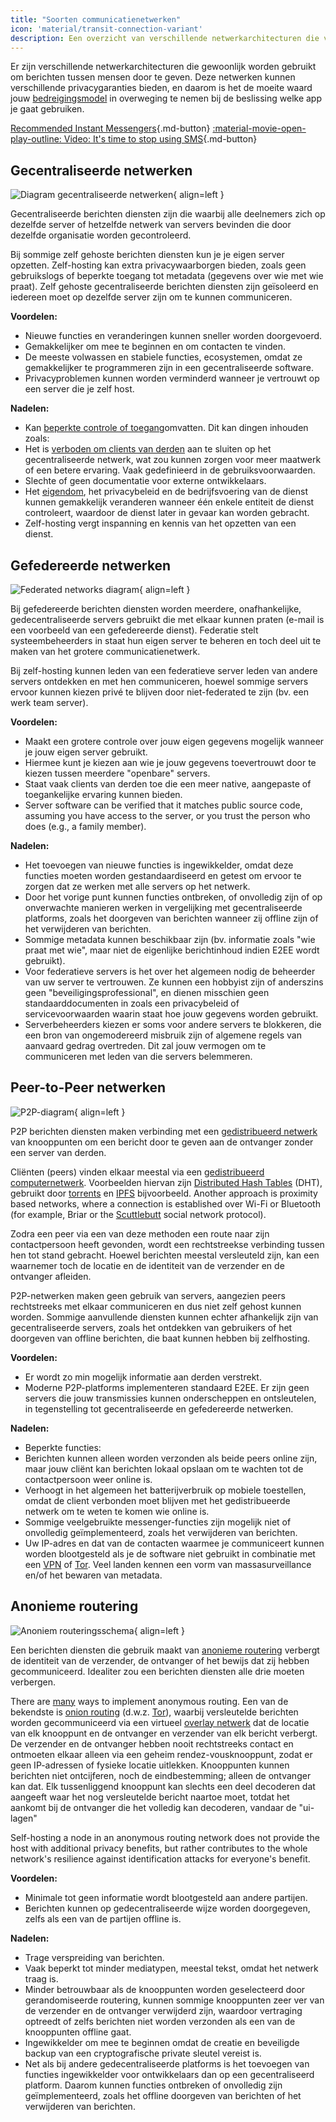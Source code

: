 ```yaml
---
title: "Soorten communicatienetwerken"
icon: 'material/transit-connection-variant'
description: Een overzicht van verschillende netwerkarchitecturen die vaak door instant messaging toepassingen worden gebruikt.
---
```


Er zijn verschillende netwerkarchitecturen die gewoonlijk worden gebruikt om berichten tussen mensen door te geven. Deze netwerken kunnen verschillende privacygaranties bieden, en daarom is het de moeite waard jouw [bedreigingsmodel](../basics/threat-modeling.md) in overweging te nemen bij de beslissing welke app je gaat gebruiken.

[Recommended Instant Messengers](../real-time-communication.md ""){.md-button} [:material-movie-open-play-outline: Video: It's time to stop using SMS](https://www.privacyguides.org/videos/2025/01/24/its-time-to-stop-using-sms-heres-why/ ""){.md-button}

## Gecentraliseerde netwerken

![Diagram gecentraliseerde netwerken](../assets/img/layout/network-centralized.svg){ align=left }

Gecentraliseerde berichten diensten zijn die waarbij alle deelnemers zich op dezelfde server of hetzelfde netwerk van servers bevinden die door dezelfde organisatie worden gecontroleerd.

Bij sommige zelf gehoste berichten diensten kun je je eigen server opzetten. Zelf-hosting kan extra privacywaarborgen bieden, zoals geen gebruikslogs of beperkte toegang tot metadata (gegevens over wie met wie praat). Zelf gehoste gecentraliseerde berichten diensten zijn geïsoleerd en iedereen moet op dezelfde server zijn om te kunnen communiceren.

**Voordelen:**

- Nieuwe functies en veranderingen kunnen sneller worden doorgevoerd.
- Gemakkelijker om mee te beginnen en om contacten te vinden.
- De meeste volwassen en stabiele functies, ecosystemen, omdat ze gemakkelijker te programmeren zijn in een gecentraliseerde software.
- Privacyproblemen kunnen worden verminderd wanneer je vertrouwt op een server die je zelf host.

**Nadelen:**

- Kan [beperkte controle of toegang](https://drewdevault.com/2018/08/08/Signal.html)omvatten. Dit kan dingen inhouden zoals:
- Het is [verboden om clients van derden](https://github.com/LibreSignal/LibreSignal/issues/37#issuecomment-217211165) aan te sluiten op het gecentraliseerde netwerk, wat zou kunnen zorgen voor meer maatwerk of een betere ervaring. Vaak gedefinieerd in de gebruiksvoorwaarden.
- Slechte of geen documentatie voor externe ontwikkelaars.
- Het [eigendom](https://web.archive.org/web/20210729191953/https://blog.privacytools.io/delisting-wire), het privacybeleid en de bedrijfsvoering van de dienst kunnen gemakkelijk veranderen wanneer één enkele entiteit de dienst controleert, waardoor de dienst later in gevaar kan worden gebracht.
- Zelf-hosting vergt inspanning en kennis van het opzetten van een dienst.

## Gefedereerde netwerken

![Federated networks diagram](../assets/img/layout/network-decentralized.svg){ align=left }

Bij gefedereerde berichten diensten worden meerdere, onafhankelijke, gedecentraliseerde servers gebruikt die met elkaar kunnen praten (e-mail is een voorbeeld van een gefedereerde dienst). Federatie stelt systeembeheerders in staat hun eigen server te beheren en toch deel uit te maken van het grotere communicatienetwerk.

Bij zelf-hosting kunnen leden van een federatieve server leden van andere servers ontdekken en met hen communiceren, hoewel sommige servers ervoor kunnen kiezen privé te blijven door niet-federated te zijn (bv. een werk team server).

**Voordelen:**

- Maakt een grotere controle over jouw eigen gegevens mogelijk wanneer je jouw eigen server gebruikt.
- Hiermee kunt je kiezen aan wie je jouw gegevens toevertrouwt door te kiezen tussen meerdere "openbare" servers.
- Staat vaak clients van derden toe die een meer native, aangepaste of toegankelijke ervaring kunnen bieden.
- Server software can be verified that it matches public source code, assuming you have access to the server, or you trust the person who does (e.g., a family member).

**Nadelen:**

- Het toevoegen van nieuwe functies is ingewikkelder, omdat deze functies moeten worden gestandaardiseerd en getest om ervoor te zorgen dat ze werken met alle servers op het netwerk.
- Door het vorige punt kunnen functies ontbreken, of onvolledig zijn of op onverwachte manieren werken in vergelijking met gecentraliseerde platforms, zoals het doorgeven van berichten wanneer zij offline zijn of het verwijderen van berichten.
- Sommige metadata kunnen beschikbaar zijn (bv. informatie zoals "wie praat met wie", maar niet de eigenlijke berichtinhoud indien E2EE wordt gebruikt).
- Voor federatieve servers is het over het algemeen nodig de beheerder van uw server te vertrouwen. Ze kunnen een hobbyist zijn of anderszins geen "beveiligingsprofessional", en dienen misschien geen standaarddocumenten in zoals een privacybeleid of servicevoorwaarden waarin staat hoe jouw gegevens worden gebruikt.
- Serverbeheerders kiezen er soms voor andere servers te blokkeren, die een bron van ongemodereerd misbruik zijn of algemene regels van aanvaard gedrag overtreden. Dit zal jouw vermogen om te communiceren met leden van die servers belemmeren.

## Peer-to-Peer netwerken

![P2P-diagram](../assets/img/layout/network-distributed.svg){ align=left }

P2P berichten diensten maken verbinding met een [gedistribueerd netwerk](https://en.wikipedia.org/wiki/Distributed_networking) van knooppunten om een bericht door te geven aan de ontvanger zonder een server van derden.

Cliënten (peers) vinden elkaar meestal via een [gedistribueerd computernetwerk](https://en.wikipedia.org/wiki/Distributed_computing). Voorbeelden hiervan zijn [Distributed Hash Tables](https://en.wikipedia.org/wiki/Distributed_hash_table) (DHT), gebruikt door [torrents](https://en.wikipedia.org/wiki/BitTorrent_(protocol)) en [IPFS](https://en.wikipedia.org/wiki/InterPlanetary_File_System) bijvoorbeeld. Another approach is proximity based networks, where a connection is established over Wi-Fi or Bluetooth (for example, Briar or the [Scuttlebutt](https://scuttlebutt.nz) social network protocol).

Zodra een peer via een van deze methoden een route naar zijn contactpersoon heeft gevonden, wordt een rechtstreekse verbinding tussen hen tot stand gebracht. Hoewel berichten meestal versleuteld zijn, kan een waarnemer toch de locatie en de identiteit van de verzender en de ontvanger afleiden.

P2P-netwerken maken geen gebruik van servers, aangezien peers rechtstreeks met elkaar communiceren en dus niet zelf gehost kunnen worden. Sommige aanvullende diensten kunnen echter afhankelijk zijn van gecentraliseerde servers, zoals het ontdekken van gebruikers of het doorgeven van offline berichten, die baat kunnen hebben bij zelfhosting.

**Voordelen:**

- Er wordt zo min mogelijk informatie aan derden verstrekt.
- Moderne P2P-platforms implementeren standaard E2EE. Er zijn geen servers die jouw transmissies kunnen onderscheppen en ontsleutelen, in tegenstelling tot gecentraliseerde en gefedereerde netwerken.

**Nadelen:**

- Beperkte functies:
- Berichten kunnen alleen worden verzonden als beide peers online zijn, maar jouw cliënt kan berichten lokaal opslaan om te wachten tot de contactpersoon weer online is.
- Verhoogt in het algemeen het batterijverbruik op mobiele toestellen, omdat de client verbonden moet blijven met het gedistribueerde netwerk om te weten te komen wie online is.
- Sommige veelgebruikte messenger-functies zijn mogelijk niet of onvolledig geïmplementeerd, zoals het verwijderen van berichten.
- Uw IP-adres en dat van de contacten waarmee je communiceert kunnen worden blootgesteld als je de software niet gebruikt in combinatie met een [VPN](../vpn.md) of [Tor](../tor.md). Veel landen kennen een vorm van massasurveillance en/of het bewaren van metadata.

## Anonieme routering

![Anoniem routeringsschema](../assets/img/layout/network-anonymous-routing.svg){ align=left }

Een berichten diensten die gebruik maakt van [anonieme routering](https://doi.org/10.1007/978-1-4419-5906-5_628) verbergt de identiteit van de verzender, de ontvanger of het bewijs dat zij hebben gecommuniceerd. Idealiter zou een berichten diensten alle drie moeten verbergen.

There are [many](https://doi.org/10.1145/3182658) ways to implement anonymous routing. Een van de bekendste is [onion routing](https://en.wikipedia.org/wiki/Onion_routing) (d.w.z. [Tor](tor-overview.md)), waarbij versleutelde berichten worden gecommuniceerd via een virtueel [overlay netwerk](https://en.wikipedia.org/wiki/Overlay_network) dat de locatie van elk knooppunt en de ontvanger en verzender van elk bericht verbergt. De verzender en de ontvanger hebben nooit rechtstreeks contact en ontmoeten elkaar alleen via een geheim rendez-vousknooppunt, zodat er geen IP-adressen of fysieke locatie uitlekken. Knooppunten kunnen berichten niet ontcijferen, noch de eindbestemming; alleen de ontvanger kan dat. Elk tussenliggend knooppunt kan slechts een deel decoderen dat aangeeft waar het nog versleutelde bericht naartoe moet, totdat het aankomt bij de ontvanger die het volledig kan decoderen, vandaar de "ui-lagen"

Self-hosting a node in an anonymous routing network does not provide the host with additional privacy benefits, but rather contributes to the whole network's resilience against identification attacks for everyone's benefit.

**Voordelen:**

- Minimale tot geen informatie wordt blootgesteld aan andere partijen.
- Berichten kunnen op gedecentraliseerde wijze worden doorgegeven, zelfs als een van de partijen offline is.

**Nadelen:**

- Trage verspreiding van berichten.
- Vaak beperkt tot minder mediatypen, meestal tekst, omdat het netwerk traag is.
- Minder betrouwbaar als de knooppunten worden geselecteerd door gerandomiseerde routering, kunnen sommige knooppunten zeer ver van de verzender en de ontvanger verwijderd zijn, waardoor vertraging optreedt of zelfs berichten niet worden verzonden als een van de knooppunten offline gaat.
- Ingewikkelder om mee te beginnen omdat de creatie en beveiligde backup van een cryptografische private sleutel vereist is.
- Net als bij andere gedecentraliseerde platforms is het toevoegen van functies ingewikkelder voor ontwikkelaars dan op een gecentraliseerd platform. Daarom kunnen functies ontbreken of onvolledig zijn geïmplementeerd, zoals het offline doorgeven van berichten of het verwijderen van berichten.
